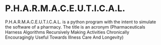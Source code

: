 # P.H.A.R.M.A.C.E.U.T.I.C.A.L.
P.H.A.R.M.A.C.E.U.T.I.C.A.L. is a python program with the intent to simulate the software of a pharmacy. The title is an acronym (Pharmaceuticals Harness Algorithms Recursively Making Activities Chronically Encouragingly Useful Towards Illness  Care And Longevity)
